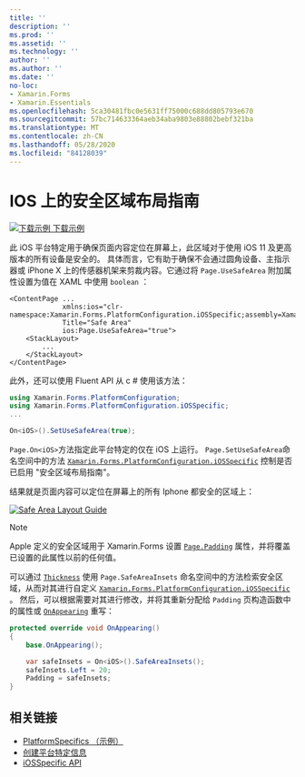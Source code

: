 ```yaml
---
title: ''
description: ''
ms.prod: ''
ms.assetid: ''
ms.technology: ''
author: ''
ms.author: ''
ms.date: ''
no-loc:
- Xamarin.Forms
- Xamarin.Essentials
ms.openlocfilehash: 5ca30481fbc0e5631ff75000c688dd805793e670
ms.sourcegitcommit: 57bc714633364aeb34aba9803e88802bebf321ba
ms.translationtype: MT
ms.contentlocale: zh-CN
ms.lasthandoff: 05/28/2020
ms.locfileid: "84128039"
---
```

# <a name="safe-area-layout-guide-on-ios"></a>IOS 上的安全区域布局指南

[![下载示例](~/media/shared/download.png) 下载示例](https://docs.microsoft.com/samples/xamarin/xamarin-forms-samples/userinterface-platformspecifics)

此 iOS 平台特定用于确保页面内容定位在屏幕上，此区域对于使用 iOS 11 及更高版本的所有设备是安全的。 具体而言，它有助于确保不会通过圆角设备、主指示器或 iPhone X 上的传感器机架来剪裁内容。它通过将 `Page.UseSafeArea` 附加属性设置为值在 XAML 中使用 `boolean` ：

```xaml
<ContentPage ...
             xmlns:ios="clr-namespace:Xamarin.Forms.PlatformConfiguration.iOSSpecific;assembly=Xamarin.Forms.Core"
             Title="Safe Area"
             ios:Page.UseSafeArea="true">
    <StackLayout>
        ...
    </StackLayout>
</ContentPage>
```

此外，还可以使用 Fluent API 从 c # 使用该方法：

```csharp
using Xamarin.Forms.PlatformConfiguration;
using Xamarin.Forms.PlatformConfiguration.iOSSpecific;
...

On<iOS>().SetUseSafeArea(true);
```

`Page.On<iOS>`方法指定此平台特定的仅在 iOS 上运行。 `Page.SetUseSafeArea`命名空间中的方法 [`Xamarin.Forms.PlatformConfiguration.iOSSpecific`](xref:Xamarin.Forms.PlatformConfiguration.iOSSpecific) 控制是否已启用 "安全区域布局指南"。

结果就是页面内容可以定位在屏幕上的所有 Iphone 都安全的区域上：

[![](page-safe-area-images/safe-area-layout.png "Safe Area Layout Guide")](page-safe-area-images/safe-area-layout-large.png#lightbox "Safe Area Layout Guide")

> [!NOTE]
> Apple 定义的安全区域用于 Xamarin.Forms 设置 [`Page.Padding`](xref:Xamarin.Forms.Page.Padding) 属性，并将覆盖已设置的此属性以前的任何值。

可以通过 [`Thickness`](xref:Xamarin.Forms.Thickness) 使用 `Page.SafeAreaInsets` 命名空间中的方法检索安全区域，从而对其进行自定义 [`Xamarin.Forms.PlatformConfiguration.iOSSpecific`](xref:Xamarin.Forms.PlatformConfiguration.iOSSpecific) 。 然后，可以根据需要对其进行修改，并将其重新分配给 `Padding` 页构造函数中的属性或 [`OnAppearing`](xref:Xamarin.Forms.Page.OnAppearing) 重写：

```csharp
protected override void OnAppearing()
{
    base.OnAppearing();

    var safeInsets = On<iOS>().SafeAreaInsets();
    safeInsets.Left = 20;
    Padding = safeInsets;
}
```

## <a name="related-links"></a>相关链接

- [PlatformSpecifics （示例）](https://docs.microsoft.com/samples/xamarin/xamarin-forms-samples/userinterface-platformspecifics)
- [创建平台特定信息](~/xamarin-forms/platform/platform-specifics/index.md#creating-platform-specifics)
- [iOSSpecific API](xref:Xamarin.Forms.PlatformConfiguration.iOSSpecific)
